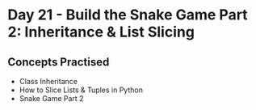 # Day 21 - Build the Snake Game Part 2: Inheritance & List Slicing
## Concepts Practised
- Class Inheritance
- How to Slice Lists & Tuples in Python
- Snake Game Part 2
